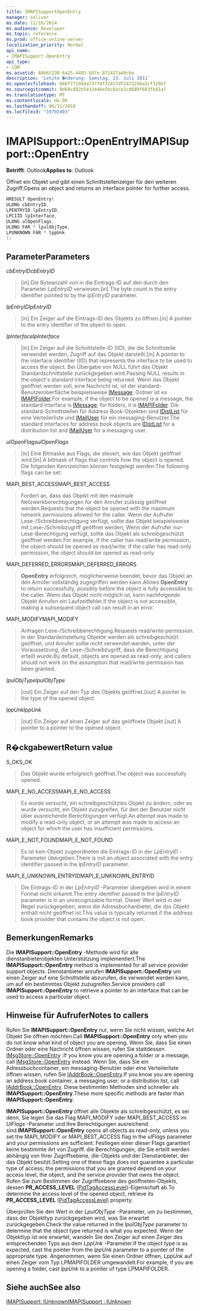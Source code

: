```yaml
---
title: IMAPISupportOpenEntry
manager: soliver
ms.date: 11/16/2014
ms.audience: Developer
ms.topic: reference
ms.prod: office-online-server
localization_priority: Normal
api_name:
- IMAPISupport.OpenEntry
api_type:
- COM
ms.assetid: 84662230-6a25-4403-b87e-871427a40c6e
description: 'Letzte �nderung: Samstag, 23. Juli 2011'
ms.openlocfilehash: 04bf7f2ddda7377df72417df2472246a2cf329bf
ms.sourcegitcommit: 9d60cd82b5413446e5bc8ace2cd689f683fb41a7
ms.translationtype: MT
ms.contentlocale: de-DE
ms.lasthandoff: 06/11/2018
ms.locfileid: "19792403"
---
```

# <a name="imapisupportopenentry"></a><span data-ttu-id="c35b7-103">IMAPISupport::OpenEntry</span><span class="sxs-lookup"><span data-stu-id="c35b7-103">IMAPISupport::OpenEntry</span></span>

  
  
<span data-ttu-id="c35b7-104">**Betrifft**: Outlook</span><span class="sxs-lookup"><span data-stu-id="c35b7-104">**Applies to**: Outlook</span></span> 
  
<span data-ttu-id="c35b7-105">Öffnet ein Objekt und gibt einen Schnittstellenzeiger für den weiteren Zugriff.</span><span class="sxs-lookup"><span data-stu-id="c35b7-105">Opens an object and returns an interface pointer for further access.</span></span> 
  
```cpp
HRESULT OpenEntry(
ULONG cbEntryID,
LPENTRYID lpEntryID,
LPCIID lpInterface,
ULONG ulOpenFlags,
ULONG FAR * lpulObjType,
LPUNKNOWN FAR * lppUnk
);
```

## <a name="parameters"></a><span data-ttu-id="c35b7-106">Parameter</span><span class="sxs-lookup"><span data-stu-id="c35b7-106">Parameters</span></span>

 <span data-ttu-id="c35b7-107">_cbEntryID_</span><span class="sxs-lookup"><span data-stu-id="c35b7-107">_cbEntryID_</span></span>
  
> <span data-ttu-id="c35b7-108">[in] Die Byteanzahl von in die Eintrags-ID auf den durch den Parameter _LpEntryID_ verwiesen.</span><span class="sxs-lookup"><span data-stu-id="c35b7-108">[in] The byte count in the entry identifier pointed to by the  _lpEntryID_ parameter.</span></span> 
    
 <span data-ttu-id="c35b7-109">_lpEntryID_</span><span class="sxs-lookup"><span data-stu-id="c35b7-109">_lpEntryID_</span></span>
  
> <span data-ttu-id="c35b7-110">[in] Ein Zeiger auf die Eintrags-ID des Objekts zu öffnen.</span><span class="sxs-lookup"><span data-stu-id="c35b7-110">[in] A pointer to the entry identifier of the object to open.</span></span>
    
 <span data-ttu-id="c35b7-111">_lpInterface_</span><span class="sxs-lookup"><span data-stu-id="c35b7-111">_lpInterface_</span></span>
  
> <span data-ttu-id="c35b7-112">[in] Ein Zeiger auf die Schnittstelle-ID (IID), die die Schnittstelle verwendet werden, Zugriff auf das Objekt darstellt.</span><span class="sxs-lookup"><span data-stu-id="c35b7-112">[in] A pointer to the interface identifier (IID) that represents the interface to be used to access the object.</span></span> <span data-ttu-id="c35b7-113">Bei Übergabe von NULL führt das Objekt Standardschnittstelle zurückgegeben wird.</span><span class="sxs-lookup"><span data-stu-id="c35b7-113">Passing NULL results in the object's standard interface being returned.</span></span> <span data-ttu-id="c35b7-114">Wenn das Objekt geöffnet werden soll, eine Nachricht ist, ist der standard-Benutzeroberfläche beispielsweise [IMessage](imessageimapiprop.md); Ordner ist es [IMAPIFolder](imapifolderimapicontainer.md).</span><span class="sxs-lookup"><span data-stu-id="c35b7-114">For example, if the object to be opened is a message, the standard interface is [IMessage](imessageimapiprop.md); for folders, it is [IMAPIFolder](imapifolderimapicontainer.md).</span></span> <span data-ttu-id="c35b7-115">Die standard-Schnittstellen für Address Book-Objekten sind [IDistList](idistlistimapicontainer.md) für eine Verteilerliste und [IMailUser](imailuserimapiprop.md) für ein messaging-Benutzer.</span><span class="sxs-lookup"><span data-stu-id="c35b7-115">The standard interfaces for address book objects are [IDistList](idistlistimapicontainer.md) for a distribution list and [IMailUser](imailuserimapiprop.md) for a messaging user.</span></span> 
    
 <span data-ttu-id="c35b7-116">_ulOpenFlags_</span><span class="sxs-lookup"><span data-stu-id="c35b7-116">_ulOpenFlags_</span></span>
  
> <span data-ttu-id="c35b7-117">[in] Eine Bitmaske aus Flags, die steuert, wie das Objekt geöffnet wird.</span><span class="sxs-lookup"><span data-stu-id="c35b7-117">[in] A bitmask of flags that controls how the object is opened.</span></span> <span data-ttu-id="c35b7-118">Die folgenden Kennzeichen können festgelegt werden:</span><span class="sxs-lookup"><span data-stu-id="c35b7-118">The following flags can be set:</span></span>
    
<span data-ttu-id="c35b7-119">MAPI_BEST_ACCESS</span><span class="sxs-lookup"><span data-stu-id="c35b7-119">MAPI_BEST_ACCESS</span></span> 
  
> <span data-ttu-id="c35b7-120">Fordert an, dass das Objekt mit den maximale Netzwerkberechtigungen für den Anrufer zulässig geöffnet werden.</span><span class="sxs-lookup"><span data-stu-id="c35b7-120">Requests that the object be opened with the maximum network permissions allowed for the caller.</span></span> <span data-ttu-id="c35b7-121">Wenn der Aufrufer Lese-/Schreibberechtigung verfügt, sollte das Objekt beispielsweise mit Lese-/Schreibzugriff geöffnet werden; Wenn der Aufrufer nur-Lese-Berechtigung verfügt, sollte das Objekt als schreibgeschützt geöffnet werden.</span><span class="sxs-lookup"><span data-stu-id="c35b7-121">For example, if the caller has read/write permission, the object should be opened as read/write; if the caller has read-only permission, the object should be opened as read-only.</span></span> 
    
<span data-ttu-id="c35b7-122">MAPI_DEFERRED_ERRORS</span><span class="sxs-lookup"><span data-stu-id="c35b7-122">MAPI_DEFERRED_ERRORS</span></span> 
  
> <span data-ttu-id="c35b7-123">**OpenEntry** erfolgreich, möglicherweise beendet, bevor das Objekt an den Anrufer vollständig zugegriffen werden kann.</span><span class="sxs-lookup"><span data-stu-id="c35b7-123">Allows **OpenEntry** to return successfully, possibly before the object is fully accessible to the caller.</span></span> <span data-ttu-id="c35b7-124">Wenn das Objekt nicht möglich ist, kann nachfolgende Objekt Anrufen ein Laufzeitfehler.</span><span class="sxs-lookup"><span data-stu-id="c35b7-124">If the object is not accessible, making a subsequent object call can result in an error.</span></span> 
    
<span data-ttu-id="c35b7-125">MAPI_MODIFY</span><span class="sxs-lookup"><span data-stu-id="c35b7-125">MAPI_MODIFY</span></span> 
  
> <span data-ttu-id="c35b7-126">Anfragen Lese-/Schreibberechtigung.</span><span class="sxs-lookup"><span data-stu-id="c35b7-126">Requests read/write permission.</span></span> <span data-ttu-id="c35b7-127">In der Standardeinstellung Objekte werden als schreibgeschützt geöffnet, und Anrufer sollte nicht verwendet werden, unter der Voraussetzung, die Lese-/Schreibzugriff, dass die Berechtigung erteilt wurde.</span><span class="sxs-lookup"><span data-stu-id="c35b7-127">By default, objects are opened as read-only, and callers should not work on the assumption that read/write permission has been granted.</span></span> 
    
 <span data-ttu-id="c35b7-128">_lpulObjType_</span><span class="sxs-lookup"><span data-stu-id="c35b7-128">_lpulObjType_</span></span>
  
> <span data-ttu-id="c35b7-129">[out] Ein Zeiger auf den Typ des Objekts geöffnet.</span><span class="sxs-lookup"><span data-stu-id="c35b7-129">[out] A pointer to the type of the opened object.</span></span>
    
 <span data-ttu-id="c35b7-130">_lppUnk_</span><span class="sxs-lookup"><span data-stu-id="c35b7-130">_lppUnk_</span></span>
  
> <span data-ttu-id="c35b7-131">[out] Ein Zeiger auf einen Zeiger auf das geöffnete Objekt.</span><span class="sxs-lookup"><span data-stu-id="c35b7-131">[out] A pointer to a pointer to the opened object.</span></span>
    
## <a name="return-value"></a><span data-ttu-id="c35b7-132">R�ckgabewert</span><span class="sxs-lookup"><span data-stu-id="c35b7-132">Return value</span></span>

<span data-ttu-id="c35b7-133">S_OK</span><span class="sxs-lookup"><span data-stu-id="c35b7-133">S_OK</span></span> 
  
> <span data-ttu-id="c35b7-134">Das Objekt wurde erfolgreich geöffnet.</span><span class="sxs-lookup"><span data-stu-id="c35b7-134">The object was successfully opened.</span></span>
    
<span data-ttu-id="c35b7-135">MAPI_E_NO_ACCESS</span><span class="sxs-lookup"><span data-stu-id="c35b7-135">MAPI_E_NO_ACCESS</span></span> 
  
> <span data-ttu-id="c35b7-136">Es wurde versucht, ein schreibgeschütztes Objekt zu ändern, oder es wurde versucht, ein Objekt zuzugreifen, für den der Benutzer nicht über ausreichende Berechtigungen verfügt.</span><span class="sxs-lookup"><span data-stu-id="c35b7-136">An attempt was made to modify a read-only object, or an attempt was made to access an object for which the user has insufficient permissions.</span></span>
    
<span data-ttu-id="c35b7-137">MAPI_E_NOT_FOUND</span><span class="sxs-lookup"><span data-stu-id="c35b7-137">MAPI_E_NOT_FOUND</span></span> 
  
> <span data-ttu-id="c35b7-138">Es ist kein Objekt zugeordneten die Eintrags-ID in der _LpEntryID_ -Parameter übergeben.</span><span class="sxs-lookup"><span data-stu-id="c35b7-138">There is not an object associated with the entry identifier passed in the  _lpEntryID_ parameter.</span></span> 
    
<span data-ttu-id="c35b7-139">MAPI_E_UNKNOWN_ENTRYID</span><span class="sxs-lookup"><span data-stu-id="c35b7-139">MAPI_E_UNKNOWN_ENTRYID</span></span> 
  
> <span data-ttu-id="c35b7-140">Die Eintrags-ID in der _LpEntryID_ -Parameter übergeben wird in einem Format nicht erkannt.</span><span class="sxs-lookup"><span data-stu-id="c35b7-140">The entry identifier passed in the  _lpEntryID_ parameter is in an unrecognizable format.</span></span> <span data-ttu-id="c35b7-141">Dieser Wert wird in der Regel zurückgegeben, wenn die Adressbuchanbieter, die das Objekt enthält nicht geöffnet ist.</span><span class="sxs-lookup"><span data-stu-id="c35b7-141">This value is typically returned if the address book provider that contains the object is not open.</span></span> 
    
## <a name="remarks"></a><span data-ttu-id="c35b7-142">Bemerkungen</span><span class="sxs-lookup"><span data-stu-id="c35b7-142">Remarks</span></span>

<span data-ttu-id="c35b7-143">Die **IMAPISupport::OpenEntry** -Methode wird für alle dienstanbieterobjekten Unterstützung implementiert.</span><span class="sxs-lookup"><span data-stu-id="c35b7-143">The **IMAPISupport::OpenEntry** method is implemented for all service provider support objects.</span></span> <span data-ttu-id="c35b7-144">Dienstanbieter anrufen **IMAPISupport::OpenEntry** um einen Zeiger auf eine Schnittstelle abzurufen, die verwendet werden kann, um auf ein bestimmtes Objekt zuzugreifen.</span><span class="sxs-lookup"><span data-stu-id="c35b7-144">Service providers call **IMAPISupport::OpenEntry** to retrieve a pointer to an interface that can be used to access a particular object.</span></span> 
  
## <a name="notes-to-callers"></a><span data-ttu-id="c35b7-145">Hinweise für Aufrufer</span><span class="sxs-lookup"><span data-stu-id="c35b7-145">Notes to callers</span></span>

<span data-ttu-id="c35b7-146">Rufen Sie **IMAPISupport::OpenEntry** nur, wenn Sie nicht wissen, welche Art Objekt Sie öffnen möchten.</span><span class="sxs-lookup"><span data-stu-id="c35b7-146">Call **IMAPISupport::OpenEntry** only when you do not know what kind of object you are opening.</span></span> <span data-ttu-id="c35b7-147">Wenn Sie, dass Sie einen Ordner oder eine Nachricht öffnen wissen, rufen Sie stattdessen [IMsgStore::OpenEntry](imsgstore-openentry.md) .</span><span class="sxs-lookup"><span data-stu-id="c35b7-147">If you know you are opening a folder or a message, call [IMsgStore::OpenEntry](imsgstore-openentry.md) instead.</span></span> <span data-ttu-id="c35b7-148">Wenn Sie, dass Sie ein Adressbuchcontainer, ein messaging-Benutzer oder eine Verteilerliste öffnen wissen, rufen Sie [IAddrBook::OpenEntry](iaddrbook-openentry.md).</span><span class="sxs-lookup"><span data-stu-id="c35b7-148">If you know you are opening an address book container, a messaging user, or a distribution list, call [IAddrBook::OpenEntry](iaddrbook-openentry.md).</span></span> <span data-ttu-id="c35b7-149">Diese bestimmten Methoden sind schneller als **IMAPISupport::OpenEntry**.</span><span class="sxs-lookup"><span data-stu-id="c35b7-149">These more specific methods are faster than **IMAPISupport::OpenEntry**.</span></span> 
  
 <span data-ttu-id="c35b7-150">**IMAPISupport::OpenEntry** öffnet alle Objekte als schreibgeschützt, es sei denn, Sie legen Sie das Flag MAPI_MODIFY oder MAPI_BEST_ACCESS im _UlFlags_ -Parameter und Ihre Berechtigungen ausreichend sind.</span><span class="sxs-lookup"><span data-stu-id="c35b7-150">**IMAPISupport::OpenEntry** opens all objects as read-only, unless you set the MAPI_MODIFY or MAPI_BEST_ACCESS flag in the  _ulFlags_ parameter and your permissions are sufficient.</span></span> <span data-ttu-id="c35b7-151">Festlegen einer dieser Flags garantiert keine bestimmte Art von Zugriff. die Berechtigungen, die Sie erteilt werden abhängig von Ihrer Zugriffsebene, die-Objekts und der Dienstanbieter, der das Objekt besitzt.</span><span class="sxs-lookup"><span data-stu-id="c35b7-151">Setting one of these flags does not guarantee a particular type of access; the permissions that you are granted depend on your access level, the object, and the service provider that owns the object.</span></span> <span data-ttu-id="c35b7-152">Rufen Sie zum Bestimmen der Zugriffsebene des geöffneten-Objekts, dessen **PR_ACCESS_LEVEL** ([PidTagAccessLevel](pidtagaccesslevel-canonical-property.md))-Eigenschaft ab.</span><span class="sxs-lookup"><span data-stu-id="c35b7-152">To determine the access level of the opened object, retrieve its **PR_ACCESS_LEVEL** ([PidTagAccessLevel](pidtagaccesslevel-canonical-property.md)) property.</span></span>
  
<span data-ttu-id="c35b7-153">Überprüfen Sie den Wert in der _LpulObjType_ -Parameter, um zu bestimmen, dass der Objekttyp zurückgegeben wird, was Sie erwartet zurückgegeben.</span><span class="sxs-lookup"><span data-stu-id="c35b7-153">Check the value returned in the  _lpulObjType_ parameter to determine that the object type returned is what you expected.</span></span> <span data-ttu-id="c35b7-154">Wenn der Objekttyp ist wie erwartet, wandeln Sie den Zeiger auf einen Zeiger des entsprechenden Typs aus dem _LppUnk_ -Parameter.</span><span class="sxs-lookup"><span data-stu-id="c35b7-154">If the object type is as expected, cast the pointer from the  _lppUnk_ parameter to a pointer of the appropriate type.</span></span> <span data-ttu-id="c35b7-155">Angenommen, wenn Sie einen Ordner öffnen, _LppUnk_ auf einen Zeiger vom Typ LPMAPIFOLDER umgewandelt.</span><span class="sxs-lookup"><span data-stu-id="c35b7-155">For example, if you are opening a folder, cast  _lppUnk_ to a pointer of type LPMAPIFOLDER.</span></span> 
  
## <a name="see-also"></a><span data-ttu-id="c35b7-156">Siehe auch</span><span class="sxs-lookup"><span data-stu-id="c35b7-156">See also</span></span>



[<span data-ttu-id="c35b7-157">IMAPISupport: IUnknown</span><span class="sxs-lookup"><span data-stu-id="c35b7-157">IMAPISupport : IUnknown</span></span>](imapisupportiunknown.md)

